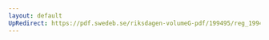 ```yaml
---
layout: default
UpRedirect: https://pdf.swedeb.se/riksdagen-volumeG-pdf/199495/reg_199495/reg_199495_0215.pdf
---
```

